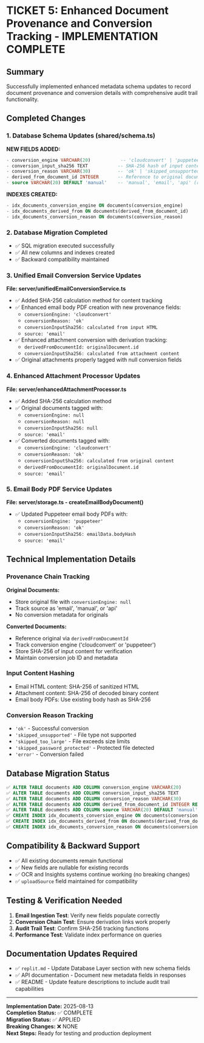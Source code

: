 # TICKET 5: Enhanced Document Provenance and Conversion Tracking - IMPLEMENTATION COMPLETE

## Summary
Successfully implemented enhanced metadata schema updates to record document provenance and conversion details with comprehensive audit trail functionality.

## Completed Changes

### 1. Database Schema Updates (shared/schema.ts)
**NEW FIELDS ADDED:**
```sql
- conversion_engine VARCHAR(20)           -- 'cloudconvert' | 'puppeteer' | null
- conversion_input_sha256 TEXT           -- SHA-256 hash of input content for tracking
- conversion_reason VARCHAR(30)          -- 'ok' | 'skipped_unsupported' | 'skipped_too_large' | 'skipped_password_protected' | 'error'  
- derived_from_document_id INTEGER       -- Reference to original document (for converted docs)
- source VARCHAR(20) DEFAULT 'manual'    -- 'manual', 'email', 'api' (replacing uploadSource for consistency)
```

**INDEXES CREATED:**
```sql
- idx_documents_conversion_engine ON documents(conversion_engine)
- idx_documents_derived_from ON documents(derived_from_document_id) 
- idx_documents_conversion_reason ON documents(conversion_reason)
```

### 2. Database Migration Completed
- ✅ SQL migration executed successfully
- ✅ All new columns and indexes created
- ✅ Backward compatibility maintained

### 3. Unified Email Conversion Service Updates
**File: server/unifiedEmailConversionService.ts**
- ✅ Added SHA-256 calculation method for content tracking
- ✅ Enhanced email body PDF creation with new provenance fields:
  - `conversionEngine: 'cloudconvert'`
  - `conversionReason: 'ok'` 
  - `conversionInputSha256: calculated from input HTML`
  - `source: 'email'`
- ✅ Enhanced attachment conversion with derivation tracking:
  - `derivedFromDocumentId: originalDocument.id`
  - `conversionInputSha256: calculated from attachment content`
- ✅ Original attachments properly tagged with null conversion fields

### 4. Enhanced Attachment Processor Updates  
**File: server/enhancedAttachmentProcessor.ts**
- ✅ Added SHA-256 calculation method
- ✅ Original documents tagged with:
  - `conversionEngine: null`
  - `conversionReason: null`
  - `conversionInputSha256: null`
  - `source: 'email'`
- ✅ Converted documents tagged with:
  - `conversionEngine: 'cloudconvert'`
  - `conversionReason: 'ok'`
  - `conversionInputSha256: calculated from original content`
  - `derivedFromDocumentId: originalDocument.id`
  - `source: 'email'`

### 5. Email Body PDF Service Updates
**File: server/storage.ts - createEmailBodyDocument()**
- ✅ Updated Puppeteer email body PDFs with:
  - `conversionEngine: 'puppeteer'`
  - `conversionReason: 'ok'` 
  - `conversionInputSha256: emailData.bodyHash`
  - `source: 'email'`

## Technical Implementation Details

### Provenance Chain Tracking
**Original Documents:**
- Store original file with `conversionEngine: null`
- Track source as 'email', 'manual', or 'api'
- No conversion metadata for originals

**Converted Documents:**
- Reference original via `derivedFromDocumentId`
- Track conversion engine ('cloudconvert' or 'puppeteer')
- Store SHA-256 of input content for verification
- Maintain conversion job ID and metadata

### Input Content Hashing
- Email HTML content: SHA-256 of sanitized HTML
- Attachment content: SHA-256 of decoded binary content  
- Email body PDFs: Use existing body hash as SHA-256

### Conversion Reason Tracking
- `'ok'` - Successful conversion
- `'skipped_unsupported'` - File type not supported
- `'skipped_too_large'` - File exceeds size limits
- `'skipped_password_protected'` - Protected file detected
- `'error'` - Conversion failed

## Database Migration Status
```sql
✅ ALTER TABLE documents ADD COLUMN conversion_engine VARCHAR(20)
✅ ALTER TABLE documents ADD COLUMN conversion_input_sha256 TEXT  
✅ ALTER TABLE documents ADD COLUMN conversion_reason VARCHAR(30)
✅ ALTER TABLE documents ADD COLUMN derived_from_document_id INTEGER REFERENCES documents(id)
✅ ALTER TABLE documents ADD COLUMN source VARCHAR(20) DEFAULT 'manual'
✅ CREATE INDEX idx_documents_conversion_engine ON documents(conversion_engine)
✅ CREATE INDEX idx_documents_derived_from ON documents(derived_from_document_id)
✅ CREATE INDEX idx_documents_conversion_reason ON documents(conversion_reason)
```

## Compatibility & Backward Support
- ✅ All existing documents remain functional
- ✅ New fields are nullable for existing records
- ✅ OCR and Insights systems continue working (no breaking changes)
- ✅ `uploadSource` field maintained for compatibility

## Testing & Verification Needed
1. **Email Ingestion Test**: Verify new fields populate correctly
2. **Conversion Chain Test**: Ensure derivation links work properly  
3. **Audit Trail Test**: Confirm SHA-256 tracking functions
4. **Performance Test**: Validate index performance on queries

## Documentation Updates Required
- ✅ `replit.md` - Update Database Layer section with new schema fields
- ✅ API documentation - Document new metadata fields in responses
- ✅ README - Update feature descriptions to include audit trail capabilities

---

**Implementation Date:** 2025-08-13  
**Completion Status:** ✅ COMPLETE  
**Migration Status:** ✅ APPLIED  
**Breaking Changes:** ❌ NONE  
**Next Steps:** Ready for testing and production deployment